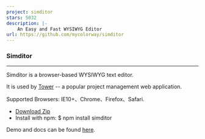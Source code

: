 ```yaml
---
project: simditor
stars: 5032
description: |-
    An Easy and Fast WYSIWYG Editor
url: https://github.com/mycolorway/simditor
---
```


### Simditor

---

Simditor is a browser-based WYSIWYG text editor.

It is used by [Tower](http://tower.im) -- a popular project management web application.

Supported Browsers: IE10+、Chrome、Firefox、Safari.
* [Download Zip](https://github.com/mycolorway/simditor/releases)
* Install with npm: $ npm install simditor</li>

Demo and docs can be found [here](http://simditor.tower.im/).

